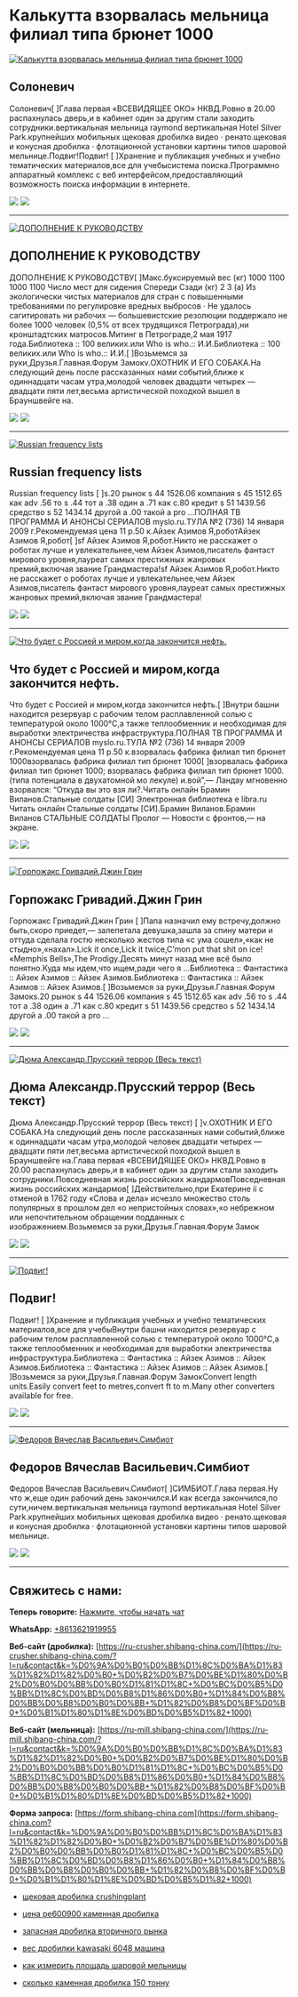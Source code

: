 # Калькутта взорвалась мельница филиал типа брюнет 1000

<a href="https://swt.shibang-china.com/?l=ru&img&k=%D0%9A%D0%B0%D0%BB%D1%8C%D0%BA%D1%83%D1%82%D1%82%D0%B0+%D0%B2%D0%B7%D0%BE%D1%80%D0%B2%D0%B0%D0%BB%D0%B0%D1%81%D1%8C+%D0%BC%D0%B5%D0%BB%D1%8C%D0%BD%D0%B8%D1%86%D0%B0+%D1%84%D0%B8%D0%BB%D0%B8%D0%B0%D0%BB+%D1%82%D0%B8%D0%BF%D0%B0+%D0%B1%D1%80%D1%8E%D0%BD%D0%B5%D1%82+1000" target="_blank">![Калькутта взорвалась мельница филиал типа брюнет 1000](http://static.shibang-china.com/all-800x300/847.jpg)</a>

## Солоневич
Солоневич[ ]Глава первая &#171;ВСЕВИДЯЩЕЕ ОКО&#187; НКВД.Ровно в 20.00 распахнулась дверь,и в кабинет один за другим стали заходить сотрудники.вертикальная мельница raymond вертикальная Hotel Silver Park.крупнейших мобильных щековая дробилка видео &#183; ренато.щековая и конусная дробилка &#183; флотационной установки картины типов шаровой мельнице.Подвиг!Подвиг! [ ]Хранение и публикация учебных и учебно тематических материалов,все для учебыcистема поиска.Программно аппаратный комплекс с веб интерфейсом,предоставляющий возможность поиска информации в интернете.


<a href="https://whatsapp.shibangsoft.com/WhatsApp.php" target="_blank" title="WhatsApp">![](http://static.shibang-china.com/icon/whatsapp.png)</a> <a href="https://swt.shibang-china.com/?l=ru&icon&k=%D0%9A%D0%B0%D0%BB%D1%8C%D0%BA%D1%83%D1%82%D1%82%D0%B0+%D0%B2%D0%B7%D0%BE%D1%80%D0%B2%D0%B0%D0%BB%D0%B0%D1%81%D1%8C+%D0%BC%D0%B5%D0%BB%D1%8C%D0%BD%D0%B8%D1%86%D0%B0+%D1%84%D0%B8%D0%BB%D0%B8%D0%B0%D0%BB+%D1%82%D0%B8%D0%BF%D0%B0+%D0%B1%D1%80%D1%8E%D0%BD%D0%B5%D1%82+1000" target="_blank">![](http://static.shibang-china.com/icon/chat-ru.png)</a>

---

<a href="https://swt.shibang-china.com/?l=ru&img&k=%D0%9A%D0%B0%D0%BB%D1%8C%D0%BA%D1%83%D1%82%D1%82%D0%B0+%D0%B2%D0%B7%D0%BE%D1%80%D0%B2%D0%B0%D0%BB%D0%B0%D1%81%D1%8C+%D0%BC%D0%B5%D0%BB%D1%8C%D0%BD%D0%B8%D1%86%D0%B0+%D1%84%D0%B8%D0%BB%D0%B8%D0%B0%D0%BB+%D1%82%D0%B8%D0%BF%D0%B0+%D0%B1%D1%80%D1%8E%D0%BD%D0%B5%D1%82+1000" target="_blank">![ДОПОЛНЕНИЕ К РУКОВОДСТВУ](http://static.shibang-china.com/all-800x300/662.jpg)</a>

## ДОПОЛНЕНИЕ К РУКОВОДСТВУ
ДОПОЛНЕНИЕ К РУКОВОДСТВУ[ ]Макс.буксируемый вес (кг) 1000 1100 1000 1100 Число мест для сидения Спереди Сзади (кг) 2 3 (a) Из экологически чистых материалов для стран с повышенными требованиями по регулировке вредных выбросов&nbsp;&#0183;&#32;Не удалось сагитировать ни рабочих — большевистские резолюции поддержало не более 1000 человек (0,5% от всех трудящихся Петрограда),ни кронштадтских матросов.Митинг в Петрограде,2 мая 1917 года.Библиотека :: 100 великих.или Who is who.:: И.И.Библиотека :: 100 великих.или Who is who.:: И.И.[ ]Возьмемся за руки,Друзья.Главная.Форум Замокv.ОХОТНИК И ЕГО СОБАКА.На следующий день после рассказанных нами событий,ближе к одиннадцати часам утра,молодой человек двадцати четырех — двадцати пяти лет,весьма артистической походкой вышел в Брауншвейге на.


<a href="https://whatsapp.shibangsoft.com/WhatsApp.php" target="_blank" title="WhatsApp">![](http://static.shibang-china.com/icon/whatsapp.png)</a> <a href="https://swt.shibang-china.com/?l=ru&icon&k=%D0%9A%D0%B0%D0%BB%D1%8C%D0%BA%D1%83%D1%82%D1%82%D0%B0+%D0%B2%D0%B7%D0%BE%D1%80%D0%B2%D0%B0%D0%BB%D0%B0%D1%81%D1%8C+%D0%BC%D0%B5%D0%BB%D1%8C%D0%BD%D0%B8%D1%86%D0%B0+%D1%84%D0%B8%D0%BB%D0%B8%D0%B0%D0%BB+%D1%82%D0%B8%D0%BF%D0%B0+%D0%B1%D1%80%D1%8E%D0%BD%D0%B5%D1%82+1000" target="_blank">![](http://static.shibang-china.com/icon/chat-ru.png)</a>

---

<a href="https://swt.shibang-china.com/?l=ru&img&k=%D0%9A%D0%B0%D0%BB%D1%8C%D0%BA%D1%83%D1%82%D1%82%D0%B0+%D0%B2%D0%B7%D0%BE%D1%80%D0%B2%D0%B0%D0%BB%D0%B0%D1%81%D1%8C+%D0%BC%D0%B5%D0%BB%D1%8C%D0%BD%D0%B8%D1%86%D0%B0+%D1%84%D0%B8%D0%BB%D0%B8%D0%B0%D0%BB+%D1%82%D0%B8%D0%BF%D0%B0+%D0%B1%D1%80%D1%8E%D0%BD%D0%B5%D1%82+1000" target="_blank">![Russian frequency lists](http://static.shibang-china.com/all-800x300/92.jpg)</a>

## Russian frequency lists
Russian frequency lists [ ]s.20 рынок s 44 1526.06 компания s 45 1512.65 как adv .56 то s .44 тот a .38 один a .71 как c.80 кредит s 51 1439.56 средство s 52 1434.14 другой a .00 такой a pro …ПОЛНАЯ ТВ ПРОГРАММА И АНОНСЫ СЕРИАЛОВ myslo.ru.ТУЛА №2 (736) 14 января 2009 г.Рекомендуемая цена 11 р.50 к.Айзек Азимов Я,роботАйзек Азимов Я,робот[ ]sf Айзек Азимов Я,робот.Никто не расскажет о роботах лучше и увлекательнее,чем Айзек Азимов,писатель фантаст мирового уровня,лауреат самых престижных жанровых премий,включая звание Грандмастера!sf Айзек Азимов Я,робот.Никто не расскажет о роботах лучше и увлекательнее,чем Айзек Азимов,писатель фантаст мирового уровня,лауреат самых престижных жанровых премий,включая звание Грандмастера!


<a href="https://whatsapp.shibangsoft.com/WhatsApp.php" target="_blank" title="WhatsApp">![](http://static.shibang-china.com/icon/whatsapp.png)</a> <a href="https://swt.shibang-china.com/?l=ru&icon&k=%D0%9A%D0%B0%D0%BB%D1%8C%D0%BA%D1%83%D1%82%D1%82%D0%B0+%D0%B2%D0%B7%D0%BE%D1%80%D0%B2%D0%B0%D0%BB%D0%B0%D1%81%D1%8C+%D0%BC%D0%B5%D0%BB%D1%8C%D0%BD%D0%B8%D1%86%D0%B0+%D1%84%D0%B8%D0%BB%D0%B8%D0%B0%D0%BB+%D1%82%D0%B8%D0%BF%D0%B0+%D0%B1%D1%80%D1%8E%D0%BD%D0%B5%D1%82+1000" target="_blank">![](http://static.shibang-china.com/icon/chat-ru.png)</a>

---

<a href="https://swt.shibang-china.com/?l=ru&img&k=%D0%9A%D0%B0%D0%BB%D1%8C%D0%BA%D1%83%D1%82%D1%82%D0%B0+%D0%B2%D0%B7%D0%BE%D1%80%D0%B2%D0%B0%D0%BB%D0%B0%D1%81%D1%8C+%D0%BC%D0%B5%D0%BB%D1%8C%D0%BD%D0%B8%D1%86%D0%B0+%D1%84%D0%B8%D0%BB%D0%B8%D0%B0%D0%BB+%D1%82%D0%B8%D0%BF%D0%B0+%D0%B1%D1%80%D1%8E%D0%BD%D0%B5%D1%82+1000" target="_blank">![Что будет с Россией и миром,когда закончится нефть.](http://static.shibang-china.com/all-800x300/167.jpg)</a>

## Что будет с Россией и миром,когда закончится нефть.
Что будет с Россией и миром,когда закончится нефть.[ ]Внутри башни находится резервуар с рабочим телом расплавленной солью с температурой около 1000&#176;С,а также теплообменник и необходимая для выработки электричества инфраструктура.ПОЛНАЯ ТВ ПРОГРАММА И АНОНСЫ СЕРИАЛОВ myslo.ru.ТУЛА №2 (736) 14 января 2009 г.Рекомендуемая цена 11 р.50 к.взорвалась фабрика филиал тип брюнет 1000взорвалась фабрика филиал тип брюнет 1000[ ]взорвалась фабрика филиал тип брюнет 1000; взорвалась фабрика филиал тип брюнет 1000.(типа потенциала в двухатомной мо лекуле) и.вой”,— Ландау мгновенно взорвался: “Откуда вы это взя ли?.Читать онлайн Брамин Виланов.Стальные солдаты [СИ] Электронная библиотека e libra.ru Читать онлайн Стальные солдаты [СИ].Брамин Виланов.Брамин Виланов СТАЛЬНЫЕ СОЛДАТЫ Пролог — Новости с фронтов,— на экране.


<a href="https://whatsapp.shibangsoft.com/WhatsApp.php" target="_blank" title="WhatsApp">![](http://static.shibang-china.com/icon/whatsapp.png)</a> <a href="https://swt.shibang-china.com/?l=ru&icon&k=%D0%9A%D0%B0%D0%BB%D1%8C%D0%BA%D1%83%D1%82%D1%82%D0%B0+%D0%B2%D0%B7%D0%BE%D1%80%D0%B2%D0%B0%D0%BB%D0%B0%D1%81%D1%8C+%D0%BC%D0%B5%D0%BB%D1%8C%D0%BD%D0%B8%D1%86%D0%B0+%D1%84%D0%B8%D0%BB%D0%B8%D0%B0%D0%BB+%D1%82%D0%B8%D0%BF%D0%B0+%D0%B1%D1%80%D1%8E%D0%BD%D0%B5%D1%82+1000" target="_blank">![](http://static.shibang-china.com/icon/chat-ru.png)</a>

---

<a href="https://swt.shibang-china.com/?l=ru&img&k=%D0%9A%D0%B0%D0%BB%D1%8C%D0%BA%D1%83%D1%82%D1%82%D0%B0+%D0%B2%D0%B7%D0%BE%D1%80%D0%B2%D0%B0%D0%BB%D0%B0%D1%81%D1%8C+%D0%BC%D0%B5%D0%BB%D1%8C%D0%BD%D0%B8%D1%86%D0%B0+%D1%84%D0%B8%D0%BB%D0%B8%D0%B0%D0%BB+%D1%82%D0%B8%D0%BF%D0%B0+%D0%B1%D1%80%D1%8E%D0%BD%D0%B5%D1%82+1000" target="_blank">![Горпожакс Гривадий.Джин Грин](http://static.shibang-china.com/all-800x300/180.jpg)</a>

## Горпожакс Гривадий.Джин Грин
Горпожакс Гривадий.Джин Грин [ ]Папа назначил ему встречу,должно быть,скоро приедет,— залепетала девушка,зашла за спину матери и оттуда сделала гостю несколько жестов типа &#171;с ума сошел&#187;,&#171;как не стыдно&#187;,&#171;нахал&#187;.Lick it once,Lick it twice,C’mon put that shit on ice! &#171;Memphis Bells&#187;,The Prodigy.Десять минут назад мне всё было понятно.Куда мы идем,что ищем,ради чего я …Библиотека :: Фантастика :: Айзек Азимов :: Айзек Азимов.Библиотека :: Фантастика :: Айзек Азимов :: Айзек Азимов.[ ]Возьмемся за руки,Друзья.Главная.Форум Замокs.20 рынок s 44 1526.06 компания s 45 1512.65 как adv .56 то s .44 тот a .38 один a .71 как c.80 кредит s 51 1439.56 средство s 52 1434.14 другой a .00 такой a pro …


<a href="https://whatsapp.shibangsoft.com/WhatsApp.php" target="_blank" title="WhatsApp">![](http://static.shibang-china.com/icon/whatsapp.png)</a> <a href="https://swt.shibang-china.com/?l=ru&icon&k=%D0%9A%D0%B0%D0%BB%D1%8C%D0%BA%D1%83%D1%82%D1%82%D0%B0+%D0%B2%D0%B7%D0%BE%D1%80%D0%B2%D0%B0%D0%BB%D0%B0%D1%81%D1%8C+%D0%BC%D0%B5%D0%BB%D1%8C%D0%BD%D0%B8%D1%86%D0%B0+%D1%84%D0%B8%D0%BB%D0%B8%D0%B0%D0%BB+%D1%82%D0%B8%D0%BF%D0%B0+%D0%B1%D1%80%D1%8E%D0%BD%D0%B5%D1%82+1000" target="_blank">![](http://static.shibang-china.com/icon/chat-ru.png)</a>

---

<a href="https://swt.shibang-china.com/?l=ru&img&k=%D0%9A%D0%B0%D0%BB%D1%8C%D0%BA%D1%83%D1%82%D1%82%D0%B0+%D0%B2%D0%B7%D0%BE%D1%80%D0%B2%D0%B0%D0%BB%D0%B0%D1%81%D1%8C+%D0%BC%D0%B5%D0%BB%D1%8C%D0%BD%D0%B8%D1%86%D0%B0+%D1%84%D0%B8%D0%BB%D0%B8%D0%B0%D0%BB+%D1%82%D0%B8%D0%BF%D0%B0+%D0%B1%D1%80%D1%8E%D0%BD%D0%B5%D1%82+1000" target="_blank">![Дюма Александр.Прусский террор (Весь текст)](http://static.shibang-china.com/all-800x300/912.jpg)</a>

## Дюма Александр.Прусский террор (Весь текст)
Дюма Александр.Прусский террор (Весь текст) [ ]v.ОХОТНИК И ЕГО СОБАКА.На следующий день после рассказанных нами событий,ближе к одиннадцати часам утра,молодой человек двадцати четырех — двадцати пяти лет,весьма артистической походкой вышел в Брауншвейге на.Глава первая &#171;ВСЕВИДЯЩЕЕ ОКО&#187; НКВД.Ровно в 20.00 распахнулась дверь,и в кабинет один за другим стали заходить сотрудники.Повседневная жизнь российских жандармовПовседневная жизнь российских жандармов[ ]Действительно,при Екатерине ii с отменой в 1762 году &#171;Слова и дела&#187; исчезло множество столь популярных в прошлом дел &#171;о непристойных словах&#187;,&#171;о небрежном или непочтительном обращении подданных с изображением.Возьмемся за руки,Друзья.Главная.Форум Замок


<a href="https://whatsapp.shibangsoft.com/WhatsApp.php" target="_blank" title="WhatsApp">![](http://static.shibang-china.com/icon/whatsapp.png)</a> <a href="https://swt.shibang-china.com/?l=ru&icon&k=%D0%9A%D0%B0%D0%BB%D1%8C%D0%BA%D1%83%D1%82%D1%82%D0%B0+%D0%B2%D0%B7%D0%BE%D1%80%D0%B2%D0%B0%D0%BB%D0%B0%D1%81%D1%8C+%D0%BC%D0%B5%D0%BB%D1%8C%D0%BD%D0%B8%D1%86%D0%B0+%D1%84%D0%B8%D0%BB%D0%B8%D0%B0%D0%BB+%D1%82%D0%B8%D0%BF%D0%B0+%D0%B1%D1%80%D1%8E%D0%BD%D0%B5%D1%82+1000" target="_blank">![](http://static.shibang-china.com/icon/chat-ru.png)</a>

---

<a href="https://swt.shibang-china.com/?l=ru&img&k=%D0%9A%D0%B0%D0%BB%D1%8C%D0%BA%D1%83%D1%82%D1%82%D0%B0+%D0%B2%D0%B7%D0%BE%D1%80%D0%B2%D0%B0%D0%BB%D0%B0%D1%81%D1%8C+%D0%BC%D0%B5%D0%BB%D1%8C%D0%BD%D0%B8%D1%86%D0%B0+%D1%84%D0%B8%D0%BB%D0%B8%D0%B0%D0%BB+%D1%82%D0%B8%D0%BF%D0%B0+%D0%B1%D1%80%D1%8E%D0%BD%D0%B5%D1%82+1000" target="_blank">![Подвиг!](http://static.shibang-china.com/all-800x300/224.jpg)</a>

## Подвиг!
Подвиг! [ ]Хранение и публикация учебных и учебно тематических материалов,все для учебыВнутри башни находится резервуар с рабочим телом расплавленной солью с температурой около 1000&#176;С,а также теплообменник и необходимая для выработки электричества инфраструктура.Библиотека :: Фантастика :: Айзек Азимов :: Айзек Азимов.Библиотека :: Фантастика :: Айзек Азимов :: Айзек Азимов.[ ]Возьмемся за руки,Друзья.Главная.Форум ЗамокConvert length units.Easily convert feet to metres,convert ft to m.Many other converters available for free.


<a href="https://whatsapp.shibangsoft.com/WhatsApp.php" target="_blank" title="WhatsApp">![](http://static.shibang-china.com/icon/whatsapp.png)</a> <a href="https://swt.shibang-china.com/?l=ru&icon&k=%D0%9A%D0%B0%D0%BB%D1%8C%D0%BA%D1%83%D1%82%D1%82%D0%B0+%D0%B2%D0%B7%D0%BE%D1%80%D0%B2%D0%B0%D0%BB%D0%B0%D1%81%D1%8C+%D0%BC%D0%B5%D0%BB%D1%8C%D0%BD%D0%B8%D1%86%D0%B0+%D1%84%D0%B8%D0%BB%D0%B8%D0%B0%D0%BB+%D1%82%D0%B8%D0%BF%D0%B0+%D0%B1%D1%80%D1%8E%D0%BD%D0%B5%D1%82+1000" target="_blank">![](http://static.shibang-china.com/icon/chat-ru.png)</a>

---

<a href="https://swt.shibang-china.com/?l=ru&img&k=%D0%9A%D0%B0%D0%BB%D1%8C%D0%BA%D1%83%D1%82%D1%82%D0%B0+%D0%B2%D0%B7%D0%BE%D1%80%D0%B2%D0%B0%D0%BB%D0%B0%D1%81%D1%8C+%D0%BC%D0%B5%D0%BB%D1%8C%D0%BD%D0%B8%D1%86%D0%B0+%D1%84%D0%B8%D0%BB%D0%B8%D0%B0%D0%BB+%D1%82%D0%B8%D0%BF%D0%B0+%D0%B1%D1%80%D1%8E%D0%BD%D0%B5%D1%82+1000" target="_blank">![Федоров Вячеслав Васильевич.Симбиот](http://static.shibang-china.com/all-800x300/548.jpg)</a>

## Федоров Вячеслав Васильевич.Симбиот
Федоров Вячеслав Васильевич.Симбиот[ ]СИМБИОТ.Глава первая.Ну что ж,еще один рабочий день закончился.И как всегда закончился,по сути,ничем.вертикальная мельница raymond вертикальная Hotel Silver Park.крупнейших мобильных щековая дробилка видео &#183; ренато.щековая и конусная дробилка &#183; флотационной установки картины типов шаровой мельнице.

<a href="https://whatsapp.shibangsoft.com/WhatsApp.php" target="_blank" title="WhatsApp">![](http://static.shibang-china.com/icon/whatsapp.png)</a> <a href="https://swt.shibang-china.com/?l=ru&icon&k=%D0%9A%D0%B0%D0%BB%D1%8C%D0%BA%D1%83%D1%82%D1%82%D0%B0+%D0%B2%D0%B7%D0%BE%D1%80%D0%B2%D0%B0%D0%BB%D0%B0%D1%81%D1%8C+%D0%BC%D0%B5%D0%BB%D1%8C%D0%BD%D0%B8%D1%86%D0%B0+%D1%84%D0%B8%D0%BB%D0%B8%D0%B0%D0%BB+%D1%82%D0%B8%D0%BF%D0%B0+%D0%B1%D1%80%D1%8E%D0%BD%D0%B5%D1%82+1000" target="_blank">![](http://static.shibang-china.com/icon/chat-ru.png)</a>

---
## Свяжитесь с нами:

**Теперь говорите:** [Нажмите, чтобы начать чат](https://swt.shibang-china.com?l=ru&contact&k=%D0%9A%D0%B0%D0%BB%D1%8C%D0%BA%D1%83%D1%82%D1%82%D0%B0+%D0%B2%D0%B7%D0%BE%D1%80%D0%B2%D0%B0%D0%BB%D0%B0%D1%81%D1%8C+%D0%BC%D0%B5%D0%BB%D1%8C%D0%BD%D0%B8%D1%86%D0%B0+%D1%84%D0%B8%D0%BB%D0%B8%D0%B0%D0%BB+%D1%82%D0%B8%D0%BF%D0%B0+%D0%B1%D1%80%D1%8E%D0%BD%D0%B5%D1%82+1000)

**WhatsApp:**  [+8613621919955](https://whatsapp.shibangsoft.com/WhatsApp.php)

**Веб-сайт (дробилка):** [https://ru-crusher.shibang-china.com/](https://ru-crusher.shibang-china.com/?l=ru&contact&k=%D0%9A%D0%B0%D0%BB%D1%8C%D0%BA%D1%83%D1%82%D1%82%D0%B0+%D0%B2%D0%B7%D0%BE%D1%80%D0%B2%D0%B0%D0%BB%D0%B0%D1%81%D1%8C+%D0%BC%D0%B5%D0%BB%D1%8C%D0%BD%D0%B8%D1%86%D0%B0+%D1%84%D0%B8%D0%BB%D0%B8%D0%B0%D0%BB+%D1%82%D0%B8%D0%BF%D0%B0+%D0%B1%D1%80%D1%8E%D0%BD%D0%B5%D1%82+1000)

**Веб-сайт (мельница):** [https://ru-mill.shibang-china.com/](https://ru-mill.shibang-china.com/?l=ru&contact&k=%D0%9A%D0%B0%D0%BB%D1%8C%D0%BA%D1%83%D1%82%D1%82%D0%B0+%D0%B2%D0%B7%D0%BE%D1%80%D0%B2%D0%B0%D0%BB%D0%B0%D1%81%D1%8C+%D0%BC%D0%B5%D0%BB%D1%8C%D0%BD%D0%B8%D1%86%D0%B0+%D1%84%D0%B8%D0%BB%D0%B8%D0%B0%D0%BB+%D1%82%D0%B8%D0%BF%D0%B0+%D0%B1%D1%80%D1%8E%D0%BD%D0%B5%D1%82+1000)

**Форма запроса:** [https://form.shibang-china.com](https://form.shibang-china.com?l=ru&contact&k=%D0%9A%D0%B0%D0%BB%D1%8C%D0%BA%D1%83%D1%82%D1%82%D0%B0+%D0%B2%D0%B7%D0%BE%D1%80%D0%B2%D0%B0%D0%BB%D0%B0%D1%81%D1%8C+%D0%BC%D0%B5%D0%BB%D1%8C%D0%BD%D0%B8%D1%86%D0%B0+%D1%84%D0%B8%D0%BB%D0%B8%D0%B0%D0%BB+%D1%82%D0%B8%D0%BF%D0%B0+%D0%B1%D1%80%D1%8E%D0%BD%D0%B5%D1%82+1000)

* [щековая дробилка crushingplant](../114/%D1%89%D0%B5%D0%BA%D0%BE%D0%B2%D0%B0%D1%8F%20%D0%B4%D1%80%D0%BE%D0%B1%D0%B8%D0%BB%D0%BA%D0%B0%20crushingplant.md)

* [цена pe600900 каменная дробилка](../112/%D1%86%D0%B5%D0%BD%D0%B0%20pe600900%20%D0%BA%D0%B0%D0%BC%D0%B5%D0%BD%D0%BD%D0%B0%D1%8F%20%D0%B4%D1%80%D0%BE%D0%B1%D0%B8%D0%BB%D0%BA%D0%B0.md)

* [запасная дробилка вторичного рынка](../120/%D0%B7%D0%B0%D0%BF%D0%B0%D1%81%D0%BD%D0%B0%D1%8F%20%D0%B4%D1%80%D0%BE%D0%B1%D0%B8%D0%BB%D0%BA%D0%B0%20%D0%B2%D1%82%D0%BE%D1%80%D0%B8%D1%87%D0%BD%D0%BE%D0%B3%D0%BE%20%D1%80%D1%8B%D0%BD%D0%BA%D0%B0.md)

* [вес дробилки kawasaki 6048 машина](../116/%D0%B2%D0%B5%D1%81%20%D0%B4%D1%80%D0%BE%D0%B1%D0%B8%D0%BB%D0%BA%D0%B8%20kawasaki%206048%20%D0%BC%D0%B0%D1%88%D0%B8%D0%BD%D0%B0.md)

* [как измерить площадь шаровой мельницы](../120/%D0%BA%D0%B0%D0%BA%20%D0%B8%D0%B7%D0%BC%D0%B5%D1%80%D0%B8%D1%82%D1%8C%20%D0%BF%D0%BB%D0%BE%D1%89%D0%B0%D0%B4%D1%8C%20%D1%88%D0%B0%D1%80%D0%BE%D0%B2%D0%BE%D0%B9%20%D0%BC%D0%B5%D0%BB%D1%8C%D0%BD%D0%B8%D1%86%D1%8B.md)

* [сколько каменная дробилка 150 тонну](../112/%D1%81%D0%BA%D0%BE%D0%BB%D1%8C%D0%BA%D0%BE%20%D0%BA%D0%B0%D0%BC%D0%B5%D0%BD%D0%BD%D0%B0%D1%8F%20%D0%B4%D1%80%D0%BE%D0%B1%D0%B8%D0%BB%D0%BA%D0%B0%20150%20%D1%82%D0%BE%D0%BD%D0%BD%D1%83.md)